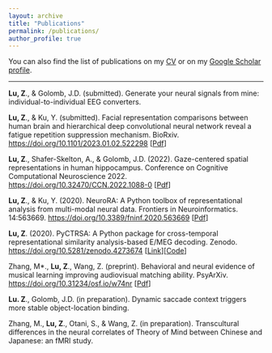 ```yaml
---
layout: archive
title: "Publications"
permalink: /publications/
author_profile: true
---
```


You can also find the list of publications on my [CV](/files/CV_ZitongLu.pdf) or on my [Google Scholar profile](https://scholar.google.com/citations?user=bE5VCKsAAAAJ).

---

**Lu, Z**., & Golomb, J.D. (submitted). Generate your neural signals from mine: individual-to-individual EEG converters.

**Lu, Z**., & Ku, Y. (submitted). Facial representation comparisons between human brain and hierarchical deep convolutional neural network reveal a fatigue repetition suppression mechanism. BioRxiv. https://doi.org/10.1101/2023.01.02.522298 [[Pdf](https://zitonglu1996.github.io/files/Lu_Ku_BioRxiv_2023.pdf)]

**Lu, Z**., Shafer-Skelton, A., & Golomb, J.D. (2022). Gaze-centered spatial representations in human hippocampus. Conference on Cognitive Computational Neuroscience 2022. https://doi.org/10.32470/CCN.2022.1088-0 [[Pdf](https://zitonglu1996.github.io/files/Lu_CCN2022.pdf)]

**Lu, Z**., & Ku, Y. (2020). NeuroRA: A Python toolbox of representational analysis from multi-modal neural data. Frontiers in Neuroinformatics. 14:563669. https://doi.org/10.3389/fninf.2020.563669 [[Pdf](https://zitonglu1996.github.io/files/Lu_Ku_FININ_2021.pdf)]

**Lu, Z**. (2020). PyCTRSA: A Python package for cross-temporal representational similarity analysis-based E/MEG decoding. Zenodo. https://doi.org/10.5281/zenodo.4273674 [[Link](https://zenodo.org/record/4273674#.ZBiGNOzMLp4)][[Code](https://github.com/ZitongLu1996/PyCTRSA)]

Zhang, M*., **Lu, Z**., Wang, Z. (preprint). Behavioral and neural evidence of musical learning improving audiovisual matching ability. PsyArXiv. https://doi.org/10.31234/osf.io/w74nr [[Pdf](https://zitonglu1996.github.io/files/Zhang_Lu_Wang_PsyArXiv_2022.pdf)]

**Lu. Z**., Golomb, J.D. (in preparation). Dynamic saccade context triggers more stable object-location binding.

Zhang, M., **Lu, Z**., Otani, S., & Wang, Z. (in preparation). Transcultural differences in the neural correlates of Theory of Mind between Chinese and Japanese: an fMRI study.

